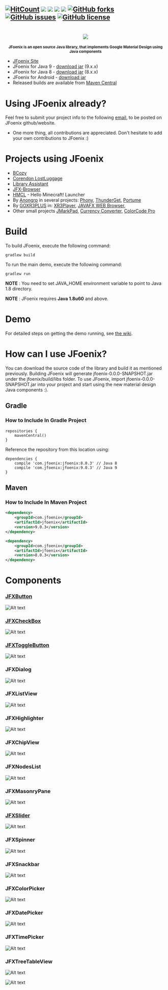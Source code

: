 [![HitCount](http://hits.dwyl.io/jfoenixadmin/JFoenix.svg)](http://hits.dwyl.io/jfoenixadmin/JFoenix)
[![][CircleCI img]][CircleCI]
[![][mavenbadge img]][mavenbadge]
[![][sonardebt img]][sonardebt]
[![][gitter img]][gitter]
[![GitHub forks](https://img.shields.io/github/forks/jfoenixadmin/JFoenix.svg)](https://github.com/jfoenixadmin/JFoenix/network)
[![GitHub issues](https://img.shields.io/github/issues/jfoenixadmin/JFoenix.svg)](https://github.com/jfoenixadmin/JFoenix/issues)
[![GitHub license](https://img.shields.io/github/license/jfoenixadmin/JFoenix.svg)](https://github.com/jfoenixadmin/JFoenix/blob/master/LICENSE)
---

<h1 align="center">
    <img src="http://www.jfoenix.com/img/logo-JFX.png">
</h1>
<p align="center">
<sup>
<b>JFoenix is an open source Java library, that implements Google Material Design using Java components</b>
</sup>
</p>

* [JFoenix Site](http://www.jfoenix.com)
* JFoenix for Java 9 - [download jar](http://www.jfoenix.com/download/jfoenix-9.0.4.jar) (9.x.x)
* JFoenix for Java 8 - [download jar](http://www.jfoenix.com/download/jfoenix-8.0.4.jar) (8.x.x)
* JFoenix for Android - [download jar](http://www.jfoenix.com/download/jfoenix-8.0.4-retrolambda.jar)
* Released builds are available from [Maven Central](http://search.maven.org/#search%7Cga%7C1%7CJFoenix)

# Using JFoenix already?
Feel free to submit your project info to the following <a href="mailto:developers@jfoenix.com" target="_top">email</a>, to be posted on JFoenix github/website.
* One more thing, all contributions are appreciated. Don't hesitate to add your own contributions to JFoenix :)

# Projects using JFoenix
* <a href="http://bcozy.org">BCozy</a>
* <a href="https://github.com/ThijsZijdel/Corendon-LostLuggage">Corendon LostLuggage</a>
* <a href="https://github.com/afsalashyana/Library-Assistant">Library Assistant</a>
* <a href="https://github.com/badarshahzad/Jfx-Browser">JFX-Browser</a>
* <a href="https://github.com/huanghongxun/HMCL">HMCL</a> - Hello Minecraft! Launcher 
* By <a href="https://github.com/anongrp">Anongrp</a> in several projects: 
<a href="https://github.com/anongrp/Phony">Phony</a>,
<a href="https://github.com/anongrp/ThunderGet">ThunderGet</a>,
<a href="https://github.com/anongrp/Portume">Portume</a>
* By <a href="https://github.com/goxr3plus">GOXR3PLUS</a> in:
<a href="https://github.com/goxr3plus/XR3Player">XR3Player</a>,
<a href="https://github.com/goxr3plus/JavaFX-Web-Browser">JAVAFX WEB Browser</a>,
* Other small projects <a href="https://github.com/mayuso/JMarkPad">JMarkPad</a>,
<a href="https://github.com/naeemkhan12/CurrencyConverter.git">Currency Converter</a>,
<a href="https://github.com/Anikeshpatel/ColorCode-Pro">ColorCode Pro</a>

# Build
To build JFoenix, execute the following command:

    gradlew build

To run the main demo, execute the following command:

    gradlew run

**NOTE** : You need to set JAVA_HOME environment variable to point to Java 1.8 directory.

**NOTE** : JFoenix requires **Java 1.8u60** and above.

# Demo
For detailed steps on getting the demo running, see [the wiki].

# How can I use JFoenix?
You can download the source code of the library and build it as mentioned previously. Building JFoenix will generate jfoenix-0.0.0-SNAPSHOT.jar under the jfoenix/build/libs folder. To use JFoenix, import jfoenix-0.0.0-SNAPSHOT.jar into your project and start using the new material design Java components :).

## Gradle
### How to Include In Gradle Project
```
repositories {
    mavenCentral()
}
```
Reference the repository from this location using:
```
dependencies {
    compile 'com.jfoenix:jfoenix:8.0.3' // Java 8
    compile 'com.jfoenix:jfoenix:9.0.3' // Java 9
}
```

## Maven
### How to Include In Maven Project
```xml
<dependency>
    <groupId>com.jfoenix</groupId>
    <artifactId>jfoenix</artifactId>
    <version>9.0.3</version>
</dependency>

<dependency>
    <groupId>com.jfoenix</groupId>
    <artifactId>jfoenix</artifactId>
    <version>8.0.3</version>
</dependency>
```
# Components
### [JFXButton](https://github.com/jfoenixadmin/JFoenix/wiki/Button)

![Alt text](http://jfoenix.com/gif/button.gif "Button Demo")

### [JFXCheckBox](https://github.com/jfoenixadmin/JFoenix/wiki/Checkbox)

![Alt text](http://jfoenix.com/gif/checkbox.gif "Check Box Demo")

### [JFXToggleButton](https://github.com/jfoenixadmin/JFoenix/wiki/Toggle-Button)

![Alt text](http://jfoenix.com/gif/toggle-button.gif "Toggle Button Demo")

### JFXDialog
![Alt text](http://jfoenix.com/gif/dialog.gif "Dialog Demo")

### JFXListView
![Alt text](http://jfoenix.com/gif/listview.gif "List View Demo")

### JFXHighlighter
![Alt text](http://jfoenix.com/gif/highlighter.gif "Highlighter")

### JFXChipView
![Alt text](http://jfoenix.com/gif/chipview.gif "Chip View")

### JFXNodesList
![Alt text](http://jfoenix.com/gif/nodes-list.gif "Nodes List Demo")

### JFXMasonryPane
![Alt text](http://jfoenix.com/gif/masonry.gif "Masonry Demo")

### [JFXSlider](https://github.com/jfoenixadmin/JFoenix/wiki/Slider)
![Alt text](http://jfoenix.com/gif/slider.gif "Slider Demo")

### JFXSpinner
![Alt text](http://jfoenix.com/gif/spinner.gif "Spinner Demo")

### JFXSnackbar
![Alt text](http://jfoenix.com/gif/icons-snackbar.gif "Icons-Snackbar Demo")

### JFXColorPicker
![Alt text](http://jfoenix.com/gif/colorpicker-beta.gif "Color Picker Demo")

### JFXDatePicker
![Alt text](http://jfoenix.com/gif/datepicker.gif "Date Picker Demo")

### JFXTimePicker
![Alt text](http://jfoenix.com/gif/timepicker.gif "Time Picker Demo")

### JFXTreeTableView
![Alt text](http://jfoenix.com/gif/treetableview.gif "Tree Table View")

![Alt text](http://jfoenix.com/gif/grouping.gif "Grouping Demo")


[mavenbadge]:https://search.maven.org/#search%7Cga%7C1%7Cg%3A%22com.jfoenix%22%20AND%20a%3A%22jfoenix%22
[mavenbadge img]:https://maven-badges.herokuapp.com/maven-central/com.jfoenix/jfoenix/badge.svg

[sonar]:https://sonarqube.com/dashboard?id=com.jfoenix%3Ajfoenix-root
[sonar img]:https://sonarqube.com/api/badges/gate?key=com.jfoenix:jfoenix-root

[sonardebt]:https://sonarqube.com/dashboard?id=com.jfoenix%3Ajfoenix-root
[sonardebt img]:https://sonarqube.com/api/badges/measure?key=com.jfoenix:jfoenix-root&metric=sqale_debt_ratio

[CircleCI]:https://circleci.com/gh/jfoenixadmin/JFoenix/tree/master
[CircleCI img]:https://circleci.com/gh/jfoenixadmin/JFoenix/tree/master.svg?style=shield

[gitter]:https://gitter.im/JFoenix/Lobby?utm_source=badge&utm_medium=badge&utm_campaign=pr-badge&utm_content=badge
[gitter img]:https://badges.gitter.im/JFoenix/Lobby.svg

[the wiki]: https://github.com/jfoenixadmin/JFoenix/wiki#trying-the-demo
